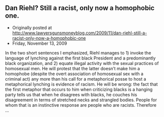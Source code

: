 ## Dan Riehl? Still a racist, only now a homophobic one.

 * Originally posted at http://www.lawyersgunsmoneyblog.com/2009/11/dan-riehl-still-a-racist-only-now-a-homophobic-one
 * Friday, November 13, 2009

In the 
two short sentences 
I emphasized, Riehl manages to 1) invoke the language of lynching against the first black President and a predominantly black organization, and 2) equate illegal activity with the sexual practices of homosexual men.  He will protest that the latter doesn’t make him a homophobe (despite the overt association of homosexual sex with a criminal act) any more than his call for a metaphorical posse to host a metaphorical lynching is evidence of racism.  He will be wrong: the fact that 
the first metaphor that occurs to him when criticizing blacks is a hanging party 
tells us that when he disagrees with blacks, he couches his disagreement in terms of stretched necks and strangled bodies.  People for whom that is an instinctive response are people who are racists.  Therefore …
